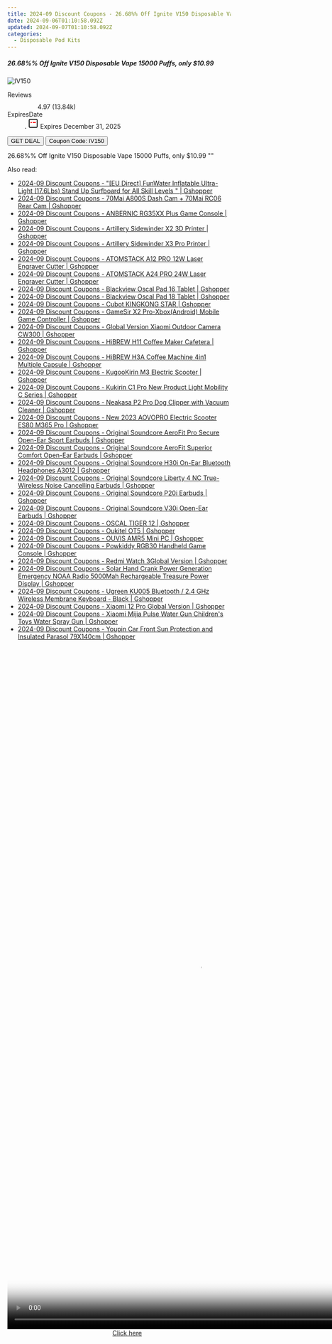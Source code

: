 ```yaml
---
title: 2024-09 Discount Coupons - 26.68%% Off Ignite V150 Disposable Vape 15000 Puffs, only $10.99 | Vapesourcing Electronics Co.,Ltd.
date: 2024-09-06T01:10:58.092Z
updated: 2024-09-07T01:10:58.092Z
categories:
  - Disposable Pod Kits
---
```



<div class="max-w-4xl mx-auto grid grid-cols-1 lg:max-w-5xl lg:gap-x-20 lg:grid-cols-2">
  <div class="relative p-3 col-start-1 row-start-1 flex flex-col-reverse rounded-lg bg-gradient-to-t from-black/75 via-black/0 sm:bg-none sm:row-start-2 sm:p-0 lg:row-start-1">
    <h5 class="mt-1 text-lg font-semibold text-white sm:text-slate-900 md:text-2xl dark:sm:text-white">26.68%% Off Ignite V150 Disposable Vape 15000 Puffs, only $10.99</h5>
  </div>
  
  <div class="col-start-1 col-end-3 row-start-1 grid gap-4 sm:mb-6 sm:grid-cols-4 lg:col-start-2 lg:row-span-6 lg:row-end-6 lg:mb-0 lg:gap-6">
      <img src="&quot;https://static.shareasale.com/image/90958/deal/IgniteV150DisposableVape15000Puffs.png&quot;" onClick="javascript:window.open(decodeURIComponent('%22https%3A%2F%2Fwww.shareasale.com%2Fu.cfm%3Fd%3D1121401%26m%3D90958%26u%3D4338022%22'), '_blank');void(0);" alt="IV150" class="h-60 w-full rounded-lg object-cover sm:col-span-2 sm:h-52 lg:col-span-full" loading="lazy" />
    
  </div>
  <dl class="row-start-2 mt-4 flex items-center text-xs font-medium sm:row-start-3 sm:mt-1 md:mt-2.5 lg:row-start-2">
    <dt class="sr-only">Reviews</dt>
    <dd class="flex items-center text-indigo-600 dark:text-indigo-400">
      <svg width="24" height="24" fill="none" aria-hidden="true" class="mr-1 stroke-current dark:stroke-indigo-500">
        <path d="m12 5 2 5h5l-4 4 2.103 5L12 16l-5.103 3L9 14l-4-4h5l2-5Z" stroke-width="2" stroke-linecap="round" stroke-linejoin="round" />
      </svg>
      <span>4.97 <span class="font-normal text-slate-400">(13.84k)</span></span>
    </dd>
    <dt class="sr-only">ExpiresDate</dt>
    <dd class="flex items-center">
      <svg width="2" height="2" aria-hidden="true" fill="currentColor" class="mx-3 text-slate-300">
        <circle cx="1" cy="1" r="1" />
      </svg>
      <svg width="24" height="24" viewBox="0 0 24 24" fill="none" stroke="currentColor" stroke-width="2">
        <rect x="3" y="3" width="18" height="18" rx="2" fill="#fff" />
        <path d="M6 10L18 10" stroke="red" stroke-width="2" fill="none" />
        <path d="M10 6L10 18" stroke="#fff" stroke-width="2" fill="none" />
      </svg>
      Expires December 31, 2025    </dd>
  </dl>
  <div class="col-start-1 row-start-3 mt-4 self-center sm:col-start-2 sm:row-span-2 sm:row-start-2 sm:mt-0 lg:col-start-1 lg:row-start-3 lg:row-end-4 lg:mt-6">
    <button type="button" onClick="javascript:window.open(decodeURIComponent('%22https%3A%2F%2Fwww.shareasale.com%2Fu.cfm%3Fd%3D1121401%26m%3D90958%26u%3D4338022%22'), '_blank');void(0);" class="rounded-lg bg-red-600 px-3 py-2 text-sm font-medium leading-6 text-white">GET DEAL</button>
    <button type="button" onClick="javascript:window.open(decodeURIComponent('%22https%3A%2F%2Fwww.shareasale.com%2Fu.cfm%3Fd%3D1121401%26m%3D90958%26u%3D4338022%22'), '_blank');void(0);" class="border-dashed border-2 border-indigo-600 bg-green-100 text-sm leading-6 font-medium py-2 px-3 rounded-lg">Coupon Code: IV150</button>
  </div>
  <p class="col-start-1 mt-4 text-sm leading-6 sm:col-span-2 lg:col-span-1 lg:row-start-4 lg:mt-6 dark:text-slate-400">
    26.68%% Off Ignite V150 Disposable Vape 15000 Puffs, only $10.99 
""  </p>
</div>
<span class="atpl-alsoreadstyle">Also read:</span>
<div><ul>
<li><a href="https://coupons.techidaily.com/coupon-1118392-share-97331-sale/"><u>2024-09 Discount Coupons - "[EU Direct] FunWater Inflatable Ultra-Light (17.6Lbs) Stand Up Surfboard for All Skill Levels " | Gshopper</u></a></li>
<li><a href="https://coupons.techidaily.com/coupon-1118396-share-97331-sale/"><u>2024-09 Discount Coupons - 70Mai A800S Dash Cam + 70Mai RC06 Rear Cam | Gshopper</u></a></li>
<li><a href="https://coupons.techidaily.com/coupon-1118393-share-97331-sale/"><u>2024-09 Discount Coupons - ANBERNIC RG35XX Plus Game Console | Gshopper</u></a></li>
<li><a href="https://coupons.techidaily.com/coupon-1118326-share-97331-sale/"><u>2024-09 Discount Coupons - Artillery Sidewinder X2 3D Printer | Gshopper</u></a></li>
<li><a href="https://coupons.techidaily.com/coupon-1118327-share-97331-sale/"><u>2024-09 Discount Coupons - Artillery Sidewinder X3 Pro Printer | Gshopper</u></a></li>
<li><a href="https://coupons.techidaily.com/coupon-1118333-share-97331-sale/"><u>2024-09 Discount Coupons - ATOMSTACK A12 PRO 12W Laser Engraver Cutter | Gshopper</u></a></li>
<li><a href="https://coupons.techidaily.com/coupon-1118334-share-97331-sale/"><u>2024-09 Discount Coupons - ATOMSTACK A24 PRO 24W Laser Engraver Cutter | Gshopper</u></a></li>
<li><a href="https://coupons.techidaily.com/coupon-1118329-share-97331-sale/"><u>2024-09 Discount Coupons - Blackview Oscal Pad 16 Tablet | Gshopper</u></a></li>
<li><a href="https://coupons.techidaily.com/coupon-1118330-share-97331-sale/"><u>2024-09 Discount Coupons - Blackview Oscal Pad 18 Tablet | Gshopper</u></a></li>
<li><a href="https://coupons.techidaily.com/coupon-1118388-share-97331-sale/"><u>2024-09 Discount Coupons - Cubot KINGKONG STAR | Gshopper</u></a></li>
<li><a href="https://coupons.techidaily.com/coupon-1118387-share-97331-sale/"><u>2024-09 Discount Coupons - GameSir X2 Pro-Xbox(Android) Mobile Game Controller | Gshopper</u></a></li>
<li><a href="https://coupons.techidaily.com/coupon-1118323-share-97331-sale/"><u>2024-09 Discount Coupons - Global Version Xiaomi Outdoor Camera CW300 | Gshopper</u></a></li>
<li><a href="https://coupons.techidaily.com/coupon-1118394-share-97331-sale/"><u>2024-09 Discount Coupons - HiBREW H11 Coffee Maker Cafetera | Gshopper</u></a></li>
<li><a href="https://coupons.techidaily.com/coupon-1118325-share-97331-sale/"><u>2024-09 Discount Coupons - HiBREW H3A Coffee Machine 4in1 Multiple Capsule | Gshopper</u></a></li>
<li><a href="https://coupons.techidaily.com/coupon-1118331-share-97331-sale/"><u>2024-09 Discount Coupons - KugooKirin M3 Electric Scooter | Gshopper</u></a></li>
<li><a href="https://coupons.techidaily.com/coupon-1118332-share-97331-sale/"><u>2024-09 Discount Coupons - Kukirin C1 Pro New Product Light Mobility C Series | Gshopper</u></a></li>
<li><a href="https://coupons.techidaily.com/coupon-1118328-share-97331-sale/"><u>2024-09 Discount Coupons - Neakasa P2 Pro Dog Clipper with Vacuum Cleaner | Gshopper</u></a></li>
<li><a href="https://coupons.techidaily.com/coupon-1118399-share-97331-sale/"><u>2024-09 Discount Coupons - New 2023 AOVOPRO Electric Scooter ES80 M365 Pro | Gshopper</u></a></li>
<li><a href="https://coupons.techidaily.com/coupon-1118341-share-97331-sale/"><u>2024-09 Discount Coupons - Original Soundcore AeroFit Pro Secure Open-Ear Sport Earbuds | Gshopper</u></a></li>
<li><a href="https://coupons.techidaily.com/coupon-1118342-share-97331-sale/"><u>2024-09 Discount Coupons - Original Soundcore AeroFit Superior Comfort Open-Ear Earbuds | Gshopper</u></a></li>
<li><a href="https://coupons.techidaily.com/coupon-1118339-share-97331-sale/"><u>2024-09 Discount Coupons - Original Soundcore H30i On-Ear Bluetooth Headphones A3012 | Gshopper</u></a></li>
<li><a href="https://coupons.techidaily.com/coupon-1118343-share-97331-sale/"><u>2024-09 Discount Coupons - Original Soundcore Liberty 4 NC True-Wireless Noise Cancelling Earbuds | Gshopper</u></a></li>
<li><a href="https://coupons.techidaily.com/coupon-1118340-share-97331-sale/"><u>2024-09 Discount Coupons - Original Soundcore P20i Earbuds | Gshopper</u></a></li>
<li><a href="https://coupons.techidaily.com/coupon-1118338-share-97331-sale/"><u>2024-09 Discount Coupons - Original Soundcore V30i Open-Ear Earbuds | Gshopper</u></a></li>
<li><a href="https://coupons.techidaily.com/coupon-1118389-share-97331-sale/"><u>2024-09 Discount Coupons - OSCAL TIGER 12 | Gshopper</u></a></li>
<li><a href="https://coupons.techidaily.com/coupon-1118395-share-97331-sale/"><u>2024-09 Discount Coupons - Oukitel OT5 | Gshopper</u></a></li>
<li><a href="https://coupons.techidaily.com/coupon-1118397-share-97331-sale/"><u>2024-09 Discount Coupons - OUVIS AMR5 Mini PC | Gshopper</u></a></li>
<li><a href="https://coupons.techidaily.com/coupon-1118398-share-97331-sale/"><u>2024-09 Discount Coupons - Powkiddy RGB30 Handheld Game Console | Gshopper</u></a></li>
<li><a href="https://coupons.techidaily.com/coupon-1118391-share-97331-sale/"><u>2024-09 Discount Coupons - Redmi Watch 3Global Version | Gshopper</u></a></li>
<li><a href="https://coupons.techidaily.com/coupon-1118337-share-97331-sale/"><u>2024-09 Discount Coupons - Solar Hand Crank Power Generation Emergency NOAA Radio 5000Mah Rechargeable Treasure Power Display | Gshopper</u></a></li>
<li><a href="https://coupons.techidaily.com/coupon-1118336-share-97331-sale/"><u>2024-09 Discount Coupons - Ugreen KU005 Bluetooth / 2.4 GHz Wireless Membrane Keyboard - Black | Gshopper</u></a></li>
<li><a href="https://coupons.techidaily.com/coupon-1118390-share-97331-sale/"><u>2024-09 Discount Coupons - Xiaomi 12 Pro Global Version | Gshopper</u></a></li>
<li><a href="https://coupons.techidaily.com/coupon-1118324-share-97331-sale/"><u>2024-09 Discount Coupons - Xiaomi Mijia Pulse Water Gun Children's Toys Water Spray Gun | Gshopper</u></a></li>
<li><a href="https://coupons.techidaily.com/coupon-1118335-share-97331-sale/"><u>2024-09 Discount Coupons - Youpin Car Front Sun Protection and Insulated Parasol 79X140cm | Gshopper</u></a></li>
</ul></div>

<ins class="adsbygoogle"
      style="display:block"
      data-ad-client="ca-pub-7571918770474297"
      data-ad-slot="8358498916"
      data-ad-format="auto"
      data-full-width-responsive="true"></ins>
<!-- affiliate ads begin -->
<span id="1424528">
					<video width="864" height="1536" style="cursor:pointer"
           poster="//a.impactradius-go.com/display-clicktoplayimage/1424528.png"
           onclick="if(!this.playClicked){this.play();this.setAttribute('controls',true);this.playClicked=true;}">
	   <source src="//a.impactradius-go.com/display-ad/16446-1424528">
	   <img src="//a.impactradius-go.com/display-clicktoplayimage/1424528.png" style="border: none; height: 100%; width: 100%; object-fit: contain">
	</video>
	<div style="width:540px;text-align:center"><a href="javascript:window.open(decodeURIComponent('https%3A%2F%2Flaganoo.pxf.io%2Fc%2F5597632%2F1424528%2F16446'), '_blank');void(0);">Click here</a></div>
</span>
<img height="0" width="0" src="https://imp.pxf.io/i/5597632/1424528/16446" style="position:absolute;visibility:hidden;" border="0" />
<!-- affiliate ads end -->